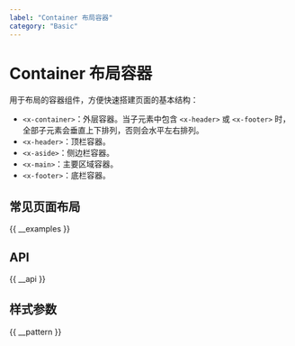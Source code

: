 ```yaml
---
label: "Container 布局容器"
category: "Basic"
---
```



# Container 布局容器

用于布局的容器组件，方便快速搭建页面的基本结构：

-   `<x-container>`：外层容器。当子元素中包含 `<x-header>` 或 `<x-footer>` 时，全部子元素会垂直上下排列，否则会水平左右排列。
-   `<x-header>`：顶栏容器。
-   `<x-aside>`：侧边栏容器。
-   `<x-main>`：主要区域容器。
-   `<x-footer>`：底栏容器。

## 常见页面布局

{{ __examples }}

## API

{{ __api }}

## 样式参数

{{ __pattern }}
